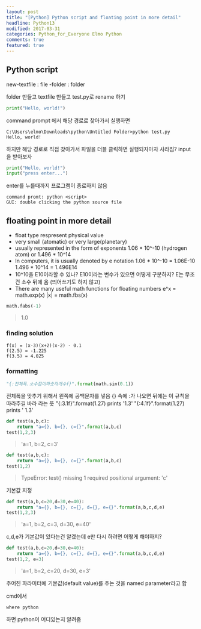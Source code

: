 ```yaml
---
layout: post
title: "[Python] Python script and floating point in more detail"
headline: Python13
modified: 2017-03-31
categories: Python_for_Everyone Elmo Python
comments: true
featured: true
---
```


## Python script

new-textfile : file
   -folder : folder

folder 만들고 textfile 만들고 test.py로 rename 하기

``` python
print("Hello, world!")
```

command prompt 에서 해당 경로로 찾아가서 실행하면
```
C:\Users\elmo\Downloads\python\Untitled Folder>python test.py
Hello, world!
```

하지만 해당 경로로 직접 찾아가서 파일을 더블 클릭하면 실행되자마자 사라짐?
input을 받아보자
``` python
print("Hello, world!")
input("press enter...")
```
enter를 누를때까지 프로그램이 종료하지 않음

```
command promt: python <script>
GUI: double clicking the python source file
```


## floating point in more detail

* float type respresent physical value
* very small (atomatic) or very large(planetary)
* usually represented in the form of exponents
1.06 * 10^-10 (hydrogen atom) or 1.496 * 10^14
* In computers, it is usually denoted by e notation
1.06 * 10^-10 = 1.06E-10
1.496 * 10^14 = 1.496E14
* 10^10을 E10이라할 수 있나? E10이라는 변수가 있으면 어떻게 구분하지?
E는 무조건 소수 뒤에 옴 (띄어쓰기도 하지 않고)
* There are many useful math functions for floating numbers
e^x = math.exp(x)
|x| = math.fbs(x)

``` python
math.fabs(-1)
```
> 1.0


### finding solution

```
f(x) = (x-3)(x+2)(x-2) - 0.1
f(2.5) = -1.225
f(3.5) = 4.025
```


### formatting

``` python
"{:전체폭.소수점이하숫자개수f}".format(math.sin(0.1))

```
전체폭을 맞추기 위해서 왼쪽에 공백문자를 넣음
{} 속에 :가 나오면 뒤에는 이 규칙을 따라주길 바라 라는 뜻
"{:3.1f}".format(1.27) prints '1.3'
"{:4.1f}".format(1.27) prints ' 1.3'

``` python
def test(a,b,c):
    return "a={}, b={}, c={}".format(a,b,c)
test(1,2,3)
```
> 'a=1, b=2, c=3'

``` python
def test(a,b,c):
    return "a={}, b={}, c={}".format(a,b,c)
test(1,2)
```
> TypeError: test() missing 1 required positional argument: 'c'

기본값 지정
``` python
def test(a,b,c=20,d=30,e=40):
    return "a={}, b={}, c={}, d={}, e={}".format(a,b,c,d,e)
test(1,2,3)
```
> 'a=1, b=2, c=3, d=30, e=40'

c,d,e가 기본값이 있다는건 알겠는데 e만 다시 하려면 어떻게 해야하지?
``` python
def test(a,b,c=20,d=30,e=40):
    return "a={}, b={}, c={}, d={}, e={}".format(a,b,c,d,e)
test(1,2, e=3)
```
> 'a=1, b=2, c=20, d=30, e=3'

주어진 파라미터에 기본값(default value)를 주는 것을 named parameter라고 함


cmd에서
```
where python
```
하면 python이 어디있는지 알려줌
